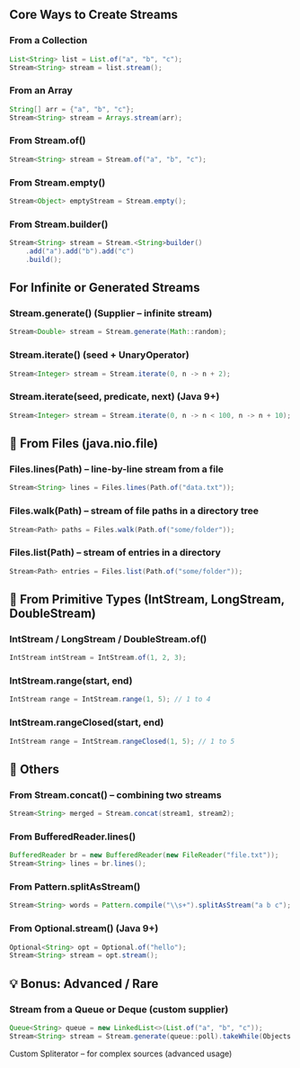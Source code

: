 ## Core Ways to Create Streams

### From a Collection
```java
List<String> list = List.of("a", "b", "c");
Stream<String> stream = list.stream();
```

### From an Array
```java
String[] arr = {"a", "b", "c"};
Stream<String> stream = Arrays.stream(arr);
```

### From Stream.of()
```java
Stream<String> stream = Stream.of("a", "b", "c");
```

### From Stream.empty()
```java
Stream<Object> emptyStream = Stream.empty();
```

### From Stream.builder()
```java
Stream<String> stream = Stream.<String>builder()
    .add("a").add("b").add("c")
    .build();
```

## For Infinite or Generated Streams

### Stream.generate() (Supplier – infinite stream)
```java
Stream<Double> stream = Stream.generate(Math::random);
```

### Stream.iterate() (seed + UnaryOperator)
```java
Stream<Integer> stream = Stream.iterate(0, n -> n + 2);
```

### Stream.iterate(seed, predicate, next) (Java 9+)
```java
Stream<Integer> stream = Stream.iterate(0, n -> n < 100, n -> n + 10);
```


## 📁 From Files (java.nio.file)

### Files.lines(Path) – line-by-line stream from a file
```java
Stream<String> lines = Files.lines(Path.of("data.txt"));
```

### Files.walk(Path) – stream of file paths in a directory tree
```java
Stream<Path> paths = Files.walk(Path.of("some/folder"));
```

### Files.list(Path) – stream of entries in a directory
```java
Stream<Path> entries = Files.list(Path.of("some/folder"));
```

## 🎯 From Primitive Types (IntStream, LongStream, DoubleStream)

### IntStream / LongStream / DoubleStream.of()
```java
IntStream intStream = IntStream.of(1, 2, 3);
```

### IntStream.range(start, end)
```java
IntStream range = IntStream.range(1, 5); // 1 to 4
```

### IntStream.rangeClosed(start, end)
```java
IntStream range = IntStream.rangeClosed(1, 5); // 1 to 5
```

## 🧩 Others

### From Stream.concat() – combining two streams
```java
Stream<String> merged = Stream.concat(stream1, stream2);
```

### From BufferedReader.lines()
```java
BufferedReader br = new BufferedReader(new FileReader("file.txt"));
Stream<String> lines = br.lines();
```

### From Pattern.splitAsStream()
```java
Stream<String> words = Pattern.compile("\\s+").splitAsStream("a b c");
```

### From Optional.stream() (Java 9+)
```java
Optional<String> opt = Optional.of("hello");
Stream<String> stream = opt.stream();
```

## 💡 Bonus: Advanced / Rare

### Stream from a Queue or Deque (custom supplier)
```java
Queue<String> queue = new LinkedList<>(List.of("a", "b", "c"));
Stream<String> stream = Stream.generate(queue::poll).takeWhile(Objects::nonNull);
```
Custom Spliterator – for complex sources (advanced usage)

